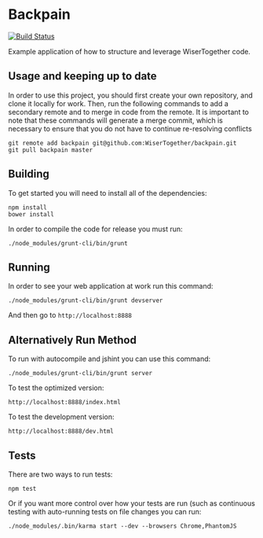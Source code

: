 Backpain
========

[![Build
Status](https://travis-ci.org/WiserTogether/backpain.png?branch=master)](https://travis-ci.org/WiserTogether/backpain)

Example application of how to structure and leverage WiserTogether code.

Usage and keeping up to date
----------------------------

In order to use this project, you should first create your own repository, and clone it locally for work. Then,
run the following commands to add a secondary remote and to merge in code from the remote. It is important to note
that these commands will generate a merge commit, which is necessary to ensure that you do not have to continue
re-resolving conflicts

    git remote add backpain git@github.com:WiserTogether/backpain.git
    git pull backpain master


Building
--------

To get started you will need to install all of the dependencies:

    npm install
    bower install

In order to compile the code for release you must run:

    ./node_modules/grunt-cli/bin/grunt

Running
-------

In order to see your web application at work run this command:

    ./node_modules/grunt-cli/bin/grunt devserver

And then go to `http://localhost:8888`

Alternatively Run Method
-------

To run with autocompile and jshint you can use this command:

    ./node_modules/grunt-cli/bin/grunt server

To test the optimized version:

    http://localhost:8888/index.html

To test the development version:

    http://localhost:8888/dev.html


Tests
-----

There are two ways to run tests:

	npm test

Or if you want more control over how your tests are run (such as continuous
testing with auto-running tests on file changes you can run:

	./node_modules/.bin/karma start --dev --browsers Chrome,PhantomJS



